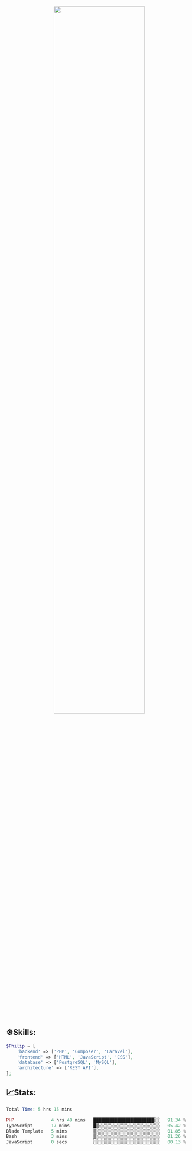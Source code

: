 <div align="center">
<img src="https://readme-typing-svg.demolab.com?font=Inconsolata&weight=500&size=50&duration=4000&pause=300&color=A7A459&center=true&vCenter=true&multiline=true&repeat=false&random=false&width=1300&height=140&lines=Hello,+Привет;I'm+Philip+a+beginner+backend+developer+in+php" width="70%" />
</div>

## ⚙️Skills:
```php
$Philip = [
    'backend' => ['PHP', 'Composer', 'Laravel'],
    'frontend' => ['HTML', 'JavaScript', 'CSS'],
    'database' => ['PostgreSQL', 'MySQL'],
    'architecture' => ['REST API'],
];
```
## 📈Stats:
<!--START_SECTION:waka-->

```PHP
Total Time: 5 hrs 15 mins

PHP              4 hrs 48 mins   ███████████████████████░░   91.34 %
TypeScript       17 mins         █▒░░░░░░░░░░░░░░░░░░░░░░░   05.42 %
Blade Template   5 mins          ▒░░░░░░░░░░░░░░░░░░░░░░░░   01.85 %
Bash             3 mins          ▒░░░░░░░░░░░░░░░░░░░░░░░░   01.26 %
JavaScript       0 secs          ░░░░░░░░░░░░░░░░░░░░░░░░░   00.13 %
```

<!--END_SECTION:waka-->

